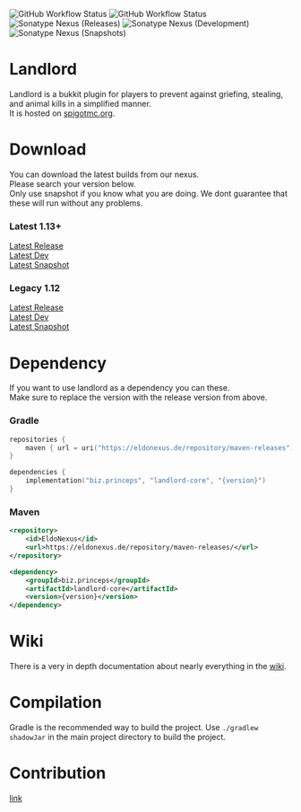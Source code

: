 ![GitHub Workflow Status](https://img.shields.io/github/workflow/status/LandlordPlugin/Landlord/Verify%20state?style=for-the-badge&label=Building)
![GitHub Workflow Status](https://img.shields.io/github/workflow/status/LandlordPlugin/Landlord/Publish%20to%20Nexus?style=for-the-badge&label=Publishing)
![Sonatype Nexus (Releases)](https://img.shields.io/nexus/maven-releases/biz.princeps/landlord-api?label=Release&logo=Release&server=https%3A%2F%2Feldonexus.de&style=for-the-badge)
![Sonatype Nexus (Development)](https://img.shields.io/nexus/maven-dev/biz.princeps/landlord-api?label=DEV&logo=Release&server=https%3A%2F%2Feldonexus.de&style=for-the-badge)
![Sonatype Nexus (Snapshots)](https://img.shields.io/nexus/s/biz.princeps/landlord-core?color=orange&label=Snapshot&server=https%3A%2F%2Feldonexus.de&style=for-the-badge)

# Landlord
Landlord is a bukkit plugin for players to prevent against griefing, stealing, and animal kills in a simplified
manner.\
It is hosted on [spigotmc.org](https://www.spigotmc.org/resources/44398/).

# Download
You can download the latest builds from our nexus.\
Please search your version below.\
Only use snapshot if you know what you are doing. We dont guarantee that these will run without any problems.

### Latest 1.13+
[Latest Release](https://eldonexus.de/service/rest/v1/search/assets/download?sort=version&direction=desc&&repository=maven-releases&maven.groupId=biz.princeps&maven.artifactId=landlord-latest&maven.classifier=all) \
[Latest Dev](https://eldonexus.de/service/rest/v1/search/assets/download?sort=version&direction=desc&q=DEV&maven.groupId=biz.princeps&maven.artifactId=landlord-latest&maven.classifier=all) \
[Latest Snapshot](https://eldonexus.de/service/rest/v1/search/assets/download?sort=version&direction=desc&q=SNAPSHOT&maven.groupId=biz.princeps&maven.artifactId=landlord-latest&maven.classifier=all)

### Legacy 1.12
[Latest Release](https://eldonexus.de/service/rest/v1/search/assets/download?sort=version&direction=desc&&repository=maven-releases&maven.groupId=biz.princeps&maven.artifactId=landlord-legacy&maven.classifier=all) \
[Latest Dev](https://eldonexus.de/service/rest/v1/search/assets/download?sort=version&direction=desc&q=DEV&maven.groupId=biz.princeps&maven.artifactId=landlord-legacy&maven.classifier=all) \
[Latest Snapshot](https://eldonexus.de/service/rest/v1/search/assets/download?sort=version&direction=desc&q=SNAPSHOT&maven.groupId=biz.princeps&maven.artifactId=landlord-legacy&maven.classifier=all)

# Dependency
If you want to use landlord as a dependency you can these.\
Make sure to replace the version with the release version from above.
### Gradle
``` kotlin
repositories {
    maven { url = uri("https://eldonexus.de/repository/maven-releases") }
}

dependencies {
    implementation("biz.princeps", "landlord-core", "{version}")
}
```

### Maven
``` xml
<repository>
    <id>EldoNexus</id>
    <url>https://eldonexus.de/repository/maven-releases/</url>
</repository>

<dependency>
    <groupId>biz.princeps</groupId>
    <artifactId>landlord-core</artifactId>
    <version>{version}</version>
</dependency>
```

# Wiki
There is a very in depth documentation about nearly everything in the
[wiki](https://github.com/LandlordPlugin/LandLord/wiki).

# Compilation

Gradle is the recommended way to build the project. Use `./gradlew shadowJar` in the main project directory to build the project.

# Contribution
[link](https://github.com/LandlordPlugin/LandLord/blob/master/CONTRIBUTING.md)